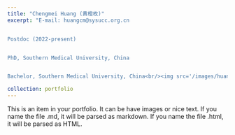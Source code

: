 ```yaml
---
title: "Chengmei Huang (黄橙枚)"
excerpt: "E-mail: huangcm@sysucc.org.cn


Postdoc (2022-present)


PhD, Southern Medical University, China 


Bachelor, Southern Medical University, China<br/><img src='/images/huangchengmei.png'>"

collection: portfolio
---
```


This is an item in your portfolio. It can be have images or nice text. If you name the file .md, it will be parsed as markdown. If you name the file .html, it will be parsed as HTML. 

